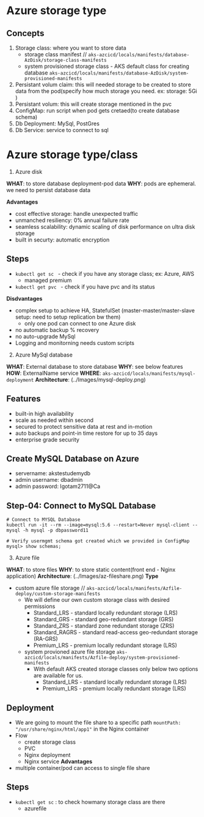# Azure storage type 

## Concepts
1. Storage class: where you want to store data
    - storage class manifest // ```aks-azcicd/locals/manifests/database-AzDisk/storage-class-manifests```
    - system provisioned storage class - AKS default class for creating database ```aks-azcicd/locals/manifests/database-AzDisk/system-provisioned-manifests```
2. Persistant volum claim: this will needed storage to be created to store data from the pod(specify how much storage you need. ex: storage: 5Gi )
3. Persistant volum: this will create storage mentioned in the pvc
4. ConfigMap: run script when pod gets cretaed(to create database schema) 
5. Db Deployment: MySql, PostGres
6. Db Service: service to connect to sql

# Azure storage type/class
1. Azure disk

**WHAT**: to store database deployment-pod data 
**WHY**: pods are ephemeral. we need to persist database data

**Advantages**
- cost effective storage: handle unexpected traffic
- unmanched resiliency: 0% annual failure rate
- seamless scalability: dynamic scaling of disk performance on ultra disk storage
- built in securty: automatic encryption  


## Steps
-  ```kubectl get sc ``` - check if you have any storage class; ex: Azure, AWS
    - managed premium  
-  ```kubectl get pvc ``` - check if you have pvc and its status

**Disdvantages**
- complex setup to achieve HA, StatefulSet (master-master/master-slave setup: need to setup replication bw them)
    - only one pod can connect to one Azure disk
- no automatic backup % recovery
- no auto-upgrade MySql
- Logging and monitorning needs custom scripts

2. Azure MySql database

**WHAT**: External database to store database 
**WHY**: see below features
**HOW**: ExternalName service
**WHERE**: ```aks-azcicd/locals/manifests/mysql-deployment```
**Architecture**: (../Images/mysql-deploy.png) 

## Features 
- built-in high availability 
- scale as needed within second
- secured to protect sensitive data at rest and in-motion
- auto backups and point-in time restore for up to 35 days
- enterprise grade security 

## Create MySQL Database on Azure
- servername: akstestudemydb
- admin username: dbadmin
- admin password: Igotam2711@Ca

## Step-04: Connect to MySQL Database
```
# Connect to MYSQL Database
kubectl run -it --rm --image=mysql:5.6 --restart=Never mysql-client -- mysql -h mysql -p dbpassword11

# Verify usermgmt schema got created which we provided in ConfigMap
mysql> show schemas;
```


3. Azure file

**WHAT**: to store files
**WHY**: to store static content(front end - Nginx application) 
**Architecture**: (../Images/az-fileshare.png) 
**Type**
- custom azure file storage // ```aks-azcicd/locals/manifests/Azfile-deploy/custom-storage-manifests```
    - We will define our own custom storage class with desired permissions 
        - Standard_LRS - standard locally redundant storage (LRS)
        - Standard_GRS - standard geo-redundant storage (GRS)
        - Standard_ZRS - standard zone redundant storage (ZRS)
        - Standard_RAGRS - standard read-access geo-redundant storage (RA-GRS)
        - Premium_LRS - premium locally redundant storage (LRS)
    - system provioned azure file storage ```aks-azcicd/locals/manifests/Azfile-deploy/system-provisioned-manifests```
        - With default AKS created storage classes only below two options are available for us.
            - Standard_LRS - standard locally redundant storage (LRS)
            - Premium_LRS - premium locally redundant storage (LRS)  

## Deployment 
- We are going to mount the file share to a specific path `mountPath: "/usr/share/nginx/html/app1"` in the Nginx container
- Flow
    - create storage class
    - PVC
    - Nginx deployment
    - Nginx service
**Advantages**
- multiple container/pod can access to single file share

## Steps
- ``` kubectl get sc ``` : to check howmany storage class are there
    - azurefile

  
